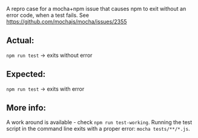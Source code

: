 A repro case for a mocha+npm issue that causes npm to exit without an error code, when a test fails. See https://github.com/mochajs/mocha/issues/2355

## Actual: 
`npm run test` -> exits without error

## Expected:
`npm run test` -> exits with error

## More info:
A work around is available - check `npm run test-working`. Running the test script in the command line exits with a proper error: `mocha tests/**/*.js`.
